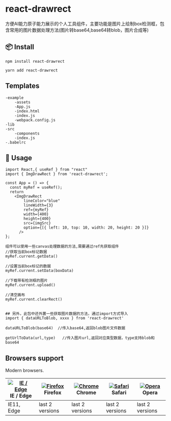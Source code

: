 # react-drawrect
方便AI能力原子能力展示的个人工具组件，主要功能是图片上绘制box检测框，包含常用的图片数据处理方法(图片转base64,base64转blob，图片合成等)



## 📦 Install

```
npm install react-drawrect
```

```
yarn add react-drawrect
```



## Templates

```
-example
	-assets
	-App.js
	-index.html
	-index.js
	-webpack.config.js
-lib
-src
	-components
	-index.js
-.babelrc
```





## 🔨 Usage



```react
import React,{ useRef } from "react"
import { ImgDrawRect } from 'react-drawrect';

const App = () => {
  const myRef = useRef();
  return 
    <ImgDrawRect
        lineColor="blue"
        lineWidth={3}
        ref={myRef}
        width={400}
        height={400}
        src={imgSrc}
        option={[{ left: 10, top: 10, width: 20, height: 20 }]}
      />
};

组件可以使用一些canvas处理数据的方法,需要通过ref先获取组件
//获取当前box标记数据
myRef.current.getData()

//设置当前box标记的数据
myRef.current.setData(boxData)

//下载带有检测框的图片
myRef.current.upload()

//清空画布
myRef.current.clearRect()


## 另外，此包中还外置一些获取图片数据的方法，通过import方式导入
import { dataURLToBlob, xxxx } from 'react-drawrect'

dataURLToBlob(base64)  //传入base64,返回blob图片文件数据

getUrlToData(url,type)   //传入图片url,返回对应类型数据，type支持blob和base64
```





## Browsers support

Modern browsers.

| [![IE / Edge](https://raw.githubusercontent.com/alrra/browser-logos/master/src/edge/edge_48x48.png)](http://godban.github.io/browsers-support-badges/) IE / Edge | [![Firefox](https://raw.githubusercontent.com/alrra/browser-logos/master/src/firefox/firefox_48x48.png)](http://godban.github.io/browsers-support-badges/) Firefox | [![Chrome](https://raw.githubusercontent.com/alrra/browser-logos/master/src/chrome/chrome_48x48.png)](http://godban.github.io/browsers-support-badges/) Chrome | [![Safari](https://raw.githubusercontent.com/alrra/browser-logos/master/src/safari/safari_48x48.png)](http://godban.github.io/browsers-support-badges/) Safari | [![Opera](https://raw.githubusercontent.com/alrra/browser-logos/master/src/opera/opera_48x48.png)](http://godban.github.io/browsers-support-badges/) Opera |
| ------------------------------------------------------------ | ------------------------------------------------------------ | ------------------------------------------------------------ | ------------------------------------------------------------ | ------------------------------------------------------------ |
| IE11, Edge                                                   | last 2 versions                                              | last 2 versions                                              | last 2 versions                                              | last 2 versions                                              |
